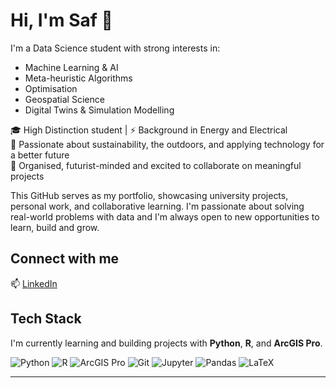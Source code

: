 # Hi, I'm Saf 👋

I'm a Data Science student with strong interests in:
- Machine Learning & AI
- Meta-heuristic Algorithms
- Optimisation
- Geospatial Science
- Digital Twins & Simulation Modelling

🎓 High Distinction student | ⚡ Background in Energy and Electrical  
🌱 Passionate about sustainability, the outdoors, and applying technology for a better future  
🚀 Organised, futurist-minded and excited to collaborate on meaningful projects

This GitHub serves as my portfolio, showcasing university projects, personal work, and collaborative learning.
I'm passionate about solving real-world problems with data and I'm always open to new opportunities to learn, build and grow.

## Connect with me
📫 [LinkedIn](https://www.linkedin.com/in/safflatters/)

## Tech Stack
I'm currently learning and building projects with **Python**, **R**, and **ArcGIS Pro**.

![Python](https://img.shields.io/badge/Python-3776AB?style=for-the-badge&logo=python&logoColor=white)
![R](https://img.shields.io/badge/R-276DC3?style=for-the-badge&logo=r&logoColor=white)
![ArcGIS Pro](https://img.shields.io/badge/ArcGIS%20Pro-0079C1?style=for-the-badge&logo=esri&logoColor=white)
![Git](https://img.shields.io/badge/Git-F05032?style=for-the-badge&logo=git&logoColor=white)
![Jupyter](https://img.shields.io/badge/Jupyter-F37626?style=for-the-badge&logo=jupyter&logoColor=white)
![Pandas](https://img.shields.io/badge/Pandas-150458?style=for-the-badge&logo=pandas&logoColor=white)
![LaTeX](https://img.shields.io/badge/LaTeX-008080?style=for-the-badge&logo=latex&logoColor=white)

---



<!---
nohat-noplay/nohat-noplay is a ✨ special ✨ repository because its `README.md` (this file) appears on your GitHub profile.
You can click the Preview link to take a look at your changes.
--->
